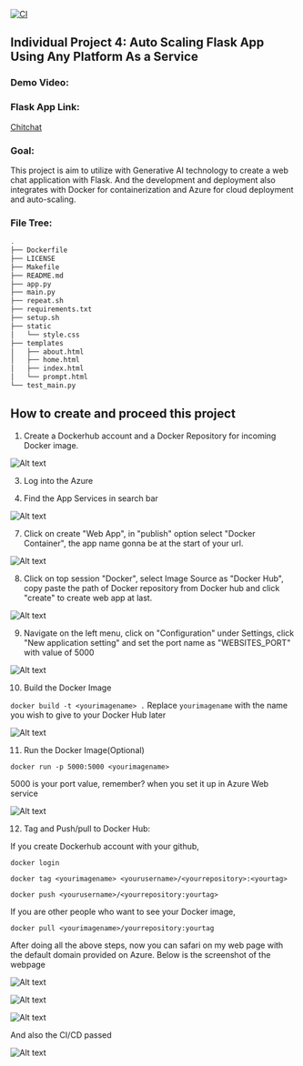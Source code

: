 [![CI](https://github.com/nogibjj/Alicia_Individual_4/actions/workflows/cicd.yml/badge.svg)](https://github.com/nogibjj/Alicia_Individual_4/actions/workflows/cicd.yml)
## Individual Project 4: Auto Scaling Flask App Using Any Platform As a Service
### Demo Video:

### Flask App Link:

[Chitchat](http://chitchat123.azurewebsites.net)

### Goal:

This project is aim to utilize with Generative AI technology to create a web chat application with Flask. And the development and deployment also integrates with Docker for containerization and Azure for cloud deployment and auto-scaling.

### File Tree:

```bash
.
├── Dockerfile
├── LICENSE
├── Makefile
├── README.md
├── app.py
├── main.py
├── repeat.sh
├── requirements.txt
├── setup.sh
├── static
│   └── style.css
├── templates
│   ├── about.html
│   ├── home.html
│   ├── index.html
│   └── prompt.html
└── test_main.py
```

## How to create and proceed this project

1. Create a Dockerhub account and a Docker Repository for incoming Docker image.
   
![Alt text](Create_Dockerrepo.png)

3. Log into the Azure
   
5. Find the App Services in search bar
   
![Alt text](<App Services.png>)

7. Click on create "Web App", in "publish" option select "Docker Container", the app name gonna be at the start of your url.

![Alt text](Create_Webapp.png)

8. Click on top session "Docker", select Image Source as "Docker Hub", copy paste the path of Docker repository from Docker hub and click 
"create" to create web app at last.

![Alt text](Webservice_Dockerset.png)

9. Navigate on the left menu, click on "Configuration" under Settings, click "New application setting" and set the port name as "WEBSITES_PORT" with value of 5000

![Alt text](PORT_set.png)

10. Build the Docker Image

`docker build -t <yourimagename> .` Replace `yourimagename` with the name you wish to give to your 
Docker Hub later

![Alt text](Dockerbuild.png)

11. Run the Docker Image(Optional)

`docker run -p 5000:5000 <yourimagename>`

5000 is your port value, remember? when you set it up in Azure Web service

![Alt text](runimage.png)

12. Tag and Push/pull to Docker Hub:

If you create Dockerhub account with your github, 

`docker login`

`docker tag <yourimagename> <yourusername>/<yourrepository>:<yourtag>`

`docker push <yourusername>/<yourrepository:yourtag>`

If you are other people who want to see your Docker image,

`docker pull <yourimagename>/yourrepository:yourtag`

After doing all the above steps, now you can safari on my web page with the default domain provided on Azure.
Below is the screenshot of the webpage

![Alt text](homepage.png)

![Alt text](introduction.png)

![Alt text](Chatpage.png)

And also the CI/CD passed

![Alt text](CI_CD.png)
